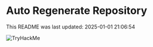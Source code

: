 # Auto Regenerate Repository

This README was last updated: 2025-01-01 21:06:54

 ![TryHackMe](https://tryhackme.com/badge/533634)